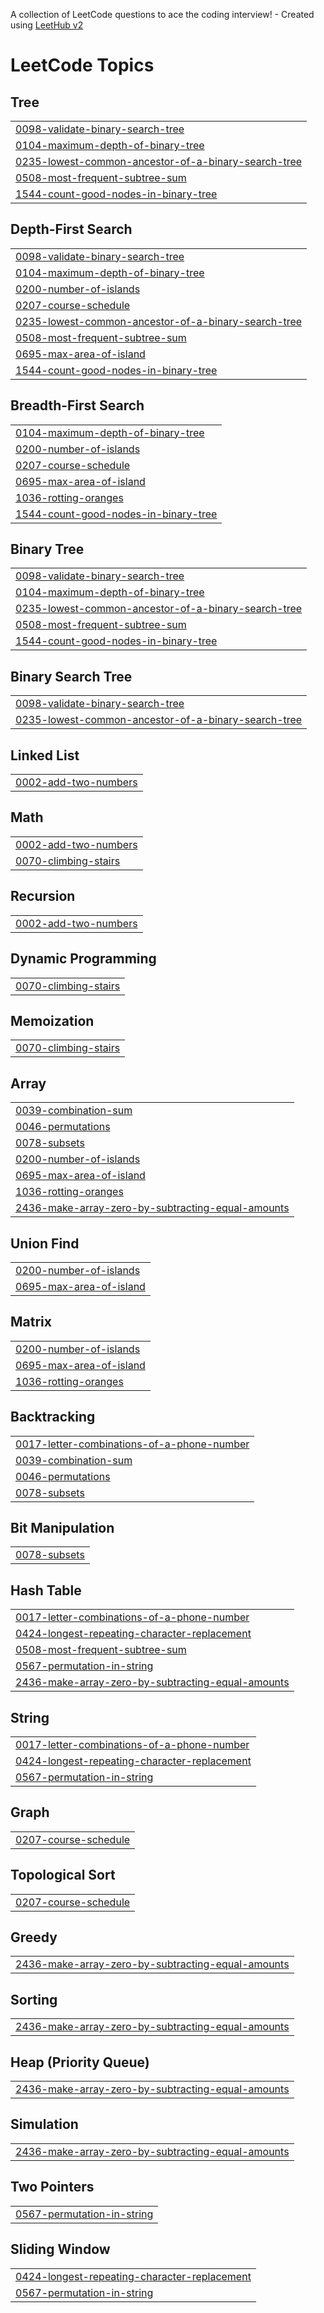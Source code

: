 A collection of LeetCode questions to ace the coding interview! - Created using [LeetHub v2](https://github.com/arunbhardwaj/LeetHub-2.0)
<!---LeetCode Topics Start-->
# LeetCode Topics
## Tree
|  |
| ------- |
| [0098-validate-binary-search-tree](https://github.com/ahmedbhy1/LeetCode/tree/master/0098-validate-binary-search-tree) |
| [0104-maximum-depth-of-binary-tree](https://github.com/ahmedbhy1/LeetCode/tree/master/0104-maximum-depth-of-binary-tree) |
| [0235-lowest-common-ancestor-of-a-binary-search-tree](https://github.com/ahmedbhy1/LeetCode/tree/master/0235-lowest-common-ancestor-of-a-binary-search-tree) |
| [0508-most-frequent-subtree-sum](https://github.com/ahmedbhy1/LeetCode/tree/master/0508-most-frequent-subtree-sum) |
| [1544-count-good-nodes-in-binary-tree](https://github.com/ahmedbhy1/LeetCode/tree/master/1544-count-good-nodes-in-binary-tree) |
## Depth-First Search
|  |
| ------- |
| [0098-validate-binary-search-tree](https://github.com/ahmedbhy1/LeetCode/tree/master/0098-validate-binary-search-tree) |
| [0104-maximum-depth-of-binary-tree](https://github.com/ahmedbhy1/LeetCode/tree/master/0104-maximum-depth-of-binary-tree) |
| [0200-number-of-islands](https://github.com/ahmedbhy1/LeetCode/tree/master/0200-number-of-islands) |
| [0207-course-schedule](https://github.com/ahmedbhy1/LeetCode/tree/master/0207-course-schedule) |
| [0235-lowest-common-ancestor-of-a-binary-search-tree](https://github.com/ahmedbhy1/LeetCode/tree/master/0235-lowest-common-ancestor-of-a-binary-search-tree) |
| [0508-most-frequent-subtree-sum](https://github.com/ahmedbhy1/LeetCode/tree/master/0508-most-frequent-subtree-sum) |
| [0695-max-area-of-island](https://github.com/ahmedbhy1/LeetCode/tree/master/0695-max-area-of-island) |
| [1544-count-good-nodes-in-binary-tree](https://github.com/ahmedbhy1/LeetCode/tree/master/1544-count-good-nodes-in-binary-tree) |
## Breadth-First Search
|  |
| ------- |
| [0104-maximum-depth-of-binary-tree](https://github.com/ahmedbhy1/LeetCode/tree/master/0104-maximum-depth-of-binary-tree) |
| [0200-number-of-islands](https://github.com/ahmedbhy1/LeetCode/tree/master/0200-number-of-islands) |
| [0207-course-schedule](https://github.com/ahmedbhy1/LeetCode/tree/master/0207-course-schedule) |
| [0695-max-area-of-island](https://github.com/ahmedbhy1/LeetCode/tree/master/0695-max-area-of-island) |
| [1036-rotting-oranges](https://github.com/ahmedbhy1/LeetCode/tree/master/1036-rotting-oranges) |
| [1544-count-good-nodes-in-binary-tree](https://github.com/ahmedbhy1/LeetCode/tree/master/1544-count-good-nodes-in-binary-tree) |
## Binary Tree
|  |
| ------- |
| [0098-validate-binary-search-tree](https://github.com/ahmedbhy1/LeetCode/tree/master/0098-validate-binary-search-tree) |
| [0104-maximum-depth-of-binary-tree](https://github.com/ahmedbhy1/LeetCode/tree/master/0104-maximum-depth-of-binary-tree) |
| [0235-lowest-common-ancestor-of-a-binary-search-tree](https://github.com/ahmedbhy1/LeetCode/tree/master/0235-lowest-common-ancestor-of-a-binary-search-tree) |
| [0508-most-frequent-subtree-sum](https://github.com/ahmedbhy1/LeetCode/tree/master/0508-most-frequent-subtree-sum) |
| [1544-count-good-nodes-in-binary-tree](https://github.com/ahmedbhy1/LeetCode/tree/master/1544-count-good-nodes-in-binary-tree) |
## Binary Search Tree
|  |
| ------- |
| [0098-validate-binary-search-tree](https://github.com/ahmedbhy1/LeetCode/tree/master/0098-validate-binary-search-tree) |
| [0235-lowest-common-ancestor-of-a-binary-search-tree](https://github.com/ahmedbhy1/LeetCode/tree/master/0235-lowest-common-ancestor-of-a-binary-search-tree) |
## Linked List
|  |
| ------- |
| [0002-add-two-numbers](https://github.com/ahmedbhy1/LeetCode/tree/master/0002-add-two-numbers) |
## Math
|  |
| ------- |
| [0002-add-two-numbers](https://github.com/ahmedbhy1/LeetCode/tree/master/0002-add-two-numbers) |
| [0070-climbing-stairs](https://github.com/ahmedbhy1/LeetCode/tree/master/0070-climbing-stairs) |
## Recursion
|  |
| ------- |
| [0002-add-two-numbers](https://github.com/ahmedbhy1/LeetCode/tree/master/0002-add-two-numbers) |
## Dynamic Programming
|  |
| ------- |
| [0070-climbing-stairs](https://github.com/ahmedbhy1/LeetCode/tree/master/0070-climbing-stairs) |
## Memoization
|  |
| ------- |
| [0070-climbing-stairs](https://github.com/ahmedbhy1/LeetCode/tree/master/0070-climbing-stairs) |
## Array
|  |
| ------- |
| [0039-combination-sum](https://github.com/ahmedbhy1/LeetCode/tree/master/0039-combination-sum) |
| [0046-permutations](https://github.com/ahmedbhy1/LeetCode/tree/master/0046-permutations) |
| [0078-subsets](https://github.com/ahmedbhy1/LeetCode/tree/master/0078-subsets) |
| [0200-number-of-islands](https://github.com/ahmedbhy1/LeetCode/tree/master/0200-number-of-islands) |
| [0695-max-area-of-island](https://github.com/ahmedbhy1/LeetCode/tree/master/0695-max-area-of-island) |
| [1036-rotting-oranges](https://github.com/ahmedbhy1/LeetCode/tree/master/1036-rotting-oranges) |
| [2436-make-array-zero-by-subtracting-equal-amounts](https://github.com/ahmedbhy1/LeetCode/tree/master/2436-make-array-zero-by-subtracting-equal-amounts) |
## Union Find
|  |
| ------- |
| [0200-number-of-islands](https://github.com/ahmedbhy1/LeetCode/tree/master/0200-number-of-islands) |
| [0695-max-area-of-island](https://github.com/ahmedbhy1/LeetCode/tree/master/0695-max-area-of-island) |
## Matrix
|  |
| ------- |
| [0200-number-of-islands](https://github.com/ahmedbhy1/LeetCode/tree/master/0200-number-of-islands) |
| [0695-max-area-of-island](https://github.com/ahmedbhy1/LeetCode/tree/master/0695-max-area-of-island) |
| [1036-rotting-oranges](https://github.com/ahmedbhy1/LeetCode/tree/master/1036-rotting-oranges) |
## Backtracking
|  |
| ------- |
| [0017-letter-combinations-of-a-phone-number](https://github.com/ahmedbhy1/LeetCode/tree/master/0017-letter-combinations-of-a-phone-number) |
| [0039-combination-sum](https://github.com/ahmedbhy1/LeetCode/tree/master/0039-combination-sum) |
| [0046-permutations](https://github.com/ahmedbhy1/LeetCode/tree/master/0046-permutations) |
| [0078-subsets](https://github.com/ahmedbhy1/LeetCode/tree/master/0078-subsets) |
## Bit Manipulation
|  |
| ------- |
| [0078-subsets](https://github.com/ahmedbhy1/LeetCode/tree/master/0078-subsets) |
## Hash Table
|  |
| ------- |
| [0017-letter-combinations-of-a-phone-number](https://github.com/ahmedbhy1/LeetCode/tree/master/0017-letter-combinations-of-a-phone-number) |
| [0424-longest-repeating-character-replacement](https://github.com/ahmedbhy1/LeetCode/tree/master/0424-longest-repeating-character-replacement) |
| [0508-most-frequent-subtree-sum](https://github.com/ahmedbhy1/LeetCode/tree/master/0508-most-frequent-subtree-sum) |
| [0567-permutation-in-string](https://github.com/ahmedbhy1/LeetCode/tree/master/0567-permutation-in-string) |
| [2436-make-array-zero-by-subtracting-equal-amounts](https://github.com/ahmedbhy1/LeetCode/tree/master/2436-make-array-zero-by-subtracting-equal-amounts) |
## String
|  |
| ------- |
| [0017-letter-combinations-of-a-phone-number](https://github.com/ahmedbhy1/LeetCode/tree/master/0017-letter-combinations-of-a-phone-number) |
| [0424-longest-repeating-character-replacement](https://github.com/ahmedbhy1/LeetCode/tree/master/0424-longest-repeating-character-replacement) |
| [0567-permutation-in-string](https://github.com/ahmedbhy1/LeetCode/tree/master/0567-permutation-in-string) |
## Graph
|  |
| ------- |
| [0207-course-schedule](https://github.com/ahmedbhy1/LeetCode/tree/master/0207-course-schedule) |
## Topological Sort
|  |
| ------- |
| [0207-course-schedule](https://github.com/ahmedbhy1/LeetCode/tree/master/0207-course-schedule) |
## Greedy
|  |
| ------- |
| [2436-make-array-zero-by-subtracting-equal-amounts](https://github.com/ahmedbhy1/LeetCode/tree/master/2436-make-array-zero-by-subtracting-equal-amounts) |
## Sorting
|  |
| ------- |
| [2436-make-array-zero-by-subtracting-equal-amounts](https://github.com/ahmedbhy1/LeetCode/tree/master/2436-make-array-zero-by-subtracting-equal-amounts) |
## Heap (Priority Queue)
|  |
| ------- |
| [2436-make-array-zero-by-subtracting-equal-amounts](https://github.com/ahmedbhy1/LeetCode/tree/master/2436-make-array-zero-by-subtracting-equal-amounts) |
## Simulation
|  |
| ------- |
| [2436-make-array-zero-by-subtracting-equal-amounts](https://github.com/ahmedbhy1/LeetCode/tree/master/2436-make-array-zero-by-subtracting-equal-amounts) |
## Two Pointers
|  |
| ------- |
| [0567-permutation-in-string](https://github.com/ahmedbhy1/LeetCode/tree/master/0567-permutation-in-string) |
## Sliding Window
|  |
| ------- |
| [0424-longest-repeating-character-replacement](https://github.com/ahmedbhy1/LeetCode/tree/master/0424-longest-repeating-character-replacement) |
| [0567-permutation-in-string](https://github.com/ahmedbhy1/LeetCode/tree/master/0567-permutation-in-string) |
<!---LeetCode Topics End-->